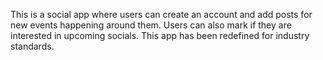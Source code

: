 This is a social app where users can create an account and add posts for new events happening around them. 
Users can also mark if they are interested in upcoming socials. This app has been redefined for industry standards.
